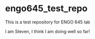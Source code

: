 # engo645_test_repo
This is a test repository for ENGO 645 lab

I am Steven, I think I am doing well so far!
